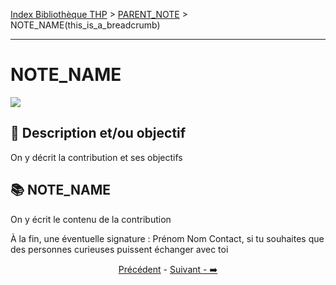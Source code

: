 [Index Bibliothèque THP](https://github.com/TheHackingProject/bibliotheque-THP/wiki) > [PARENT_NOTE]((https://github.com/TheHackingProject/bibliotheque-THP/wiki/nom_de_la_note_parent)) > NOTE_NAME(this_is_a_breadcrumb)

___

# NOTE_NAME

![](https://picsum.photos/1024/400)

## 📄 Description et/ou objectif
On y décrit la contribution et ses objectifs


## 📚 NOTE_NAME
On y écrit le contenu de la contribution


À la fin, une éventuelle signature : Prénom Nom Contact, si tu souhaites que des personnes curieuses puissent échanger avec toi

<div align="center">

[Précédent](https://github.com/TheHackingProject/bibliotheque-THP/wiki/nom_de_ta_note_précédente) - [Suivant - ➡️](https://github.com/TheHackingProject/bibliotheque-THP/wiki/nom_de_ta_note_suivante)

</div>
